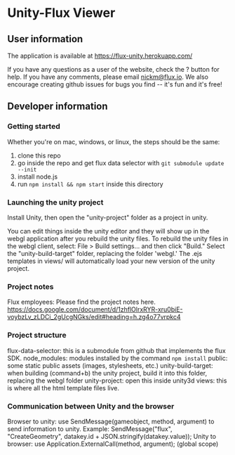 # Unity-Flux Viewer

## User information

The application is available at https://flux-unity.herokuapp.com/

If you have any questions as a user of the website, check the ? button for help.
If you have any comments, please email nickm@flux.io. We also encourage creating
github issues for bugs you find -- it's fun and it's free!

## Developer information

### Getting started

Whether you're on mac, windows, or linux, the steps should be the same:

1. clone this repo
2. go inside the repo and get flux data selector with `git submodule update --init`
3. install node.js
4. run `npm install && npm start` inside this directory

### Launching the unity project

Install Unity, then open the "unity-project" folder as a project in unity.

You can edit things inside the unity editor and they will show up in the webgl
application after you rebuild the unity files. To rebuild the unity files in the
webgl client, select: File > Build settings... and then click "Build." Select
the "unity-build-target" folder, replacing the folder 'webgl.' The .ejs templates
in views/ will automatically load your new version of the unity project.

### Project notes

Flux employees: Please find the project notes here.
https://docs.google.com/document/d/1zhflOlrxRYR-xru0biE-voybzLv_zLDCi_2gUcgNGks/edit#heading=h.zg4o77vrpkc4

### Project structure

  flux-data-selector: this is a submodule from github that implements the flux SDK.
  node_modules: modules installed by the command `npm install`
  public: some static public assets (images, stylesheets, etc.)
  unity-build-target: when building (command+b) the unity project, build it into this folder,
    replacing the webgl folder
  unity-project: open this inside unity3d
  views: this is where all the html template files live.

### Communication between Unity and the browser

  Browser to unity: use SendMessage(gameobject, method, argument) to send information to unity.
    Example: SendMessage("flux", "CreateGeometry", datakey.id + JSON.stringify(datakey.value));
  Unity to browser: use Application.ExternalCall(method, argument); (global scope)
